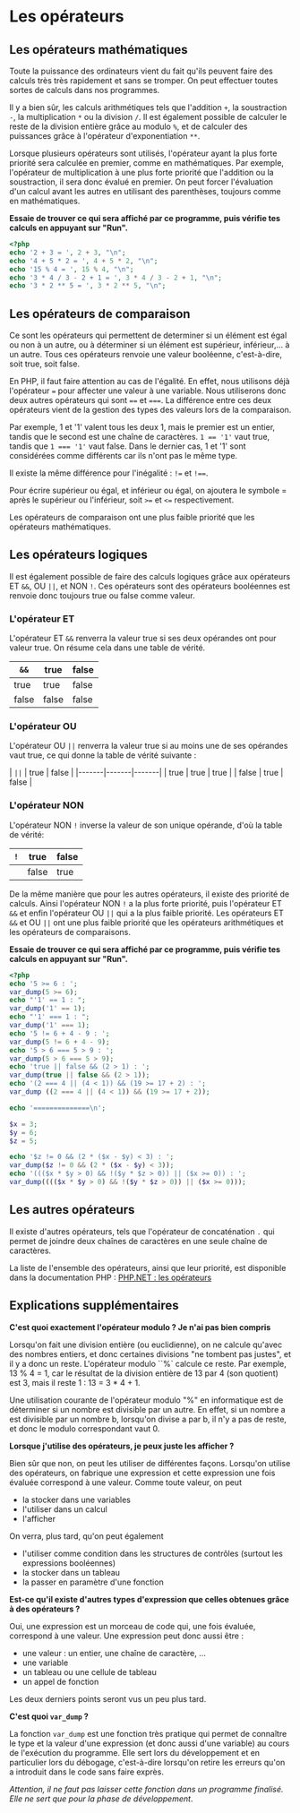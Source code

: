 # Les opérateurs

## Les opérateurs mathématiques

Toute la puissance des ordinateurs vient du fait qu'ils peuvent faire des calculs très très rapidement et sans se tromper. On peut 
effectuer toutes sortes de calculs dans nos programmes.

Il y a bien sûr, les calculs arithmétiques tels que l'addition `+`, la soustraction `-`, la multiplication `*` ou la division `/`. Il est également possible de calculer le reste de la division entière grâce au modulo `%`, et de calculer des puissances grâce à l'opérateur d'exponentiation `**`.

Lorsque plusieurs opérateurs sont utilisés, l'opérateur ayant la plus forte priorité sera calculée en premier, comme en mathématiques. Par exemple, l'opérateur de multiplication à une plus forte priorité que l'addition ou la soustraction, il sera donc évalué en premier. On peut forcer l'évaluation d'un 
calcul avant les autres en utilisant des parenthèses, toujours comme en mathématiques.

**Essaie de trouver ce qui sera affiché par ce programme, puis vérifie tes calculs en appuyant sur "Run".**

``` php runnable
<?php
echo '2 + 3 = ', 2 + 3, "\n";
echo '4 + 5 * 2 = ', 4 + 5 * 2, "\n";
echo '15 % 4 = ', 15 % 4, "\n";
echo '3 * 4 / 3 - 2 + 1 = ', 3 * 4 / 3 - 2 + 1, "\n";
echo '3 * 2 ** 5 = ', 3 * 2 ** 5, "\n";
```

## Les opérateurs de comparaison

Ce sont les opérateurs qui permettent de determiner si un élément est égal ou non à un autre, ou à déterminer si un élément est supérieur, inférieur,...
à un autre. Tous ces opérateurs renvoie une valeur booléenne, c'est-à-dire, soit true, soit false.

En PHP, il faut faire attention au cas de l'égalité. En effet, nous utilisons déjà l'opérateur `=` pour affecter une valeur à une variable. Nous utiliserons 
donc deux autres opérateurs qui sont `==` et `===`. La différence entre ces deux opérateurs vient de la gestion des types des valeurs lors de la comparaison.

Par exemple, 1 et '1' valent tous les deux 1, mais le premier est un entier, tandis que le second est une chaîne de caractères. 
`1 == '1'` vaut true, tandis que `1 === '1'` vaut false. Dans le dernier cas, 1 et '1' sont considérées comme différents car ils n'ont pas le même type.

Il existe la même différence pour l'inégalité : `!=` et `!==`.

Pour écrire supérieur ou égal, et inférieur ou égal, on ajoutera le symbole = après le supérieur ou l'inférieur, soit `>=` et `<=` respectivement.

Les opérateurs de comparaison ont une plus faible priorité que les opérateurs mathématiques.

## Les opérateurs logiques

Il est également possible de faire des calculs logiques grâce aux opérateurs ET `&&`, OU `||`, et NON `!`. Ces opérateurs sont des opérateurs booléennes est 
renvoie donc toujours true ou false comme valeur.

### L'opérateur ET

L'opérateur ET `&&` renverra la valeur true si ses deux opérandes ont pour valeur true. On résume cela dans une table de vérité.

| `&&` | true | false |
|-------|-------|-------|
| true | true | false |
| false | false | false |

### L'opérateur OU

L'opérateur OU `||` renverra la valeur true si au moins une de ses opérandes vaut true, ce qui donne la table de vérité suivante :

| `||` | true | false |
|-------|-------|-------|
| true | true | true |
| false | true | false |

### L'opérateur NON

L'opérateur NON `!` inverse la valeur de son unique opérande, d'où la table de vérité: 

| `!` | true | false |
|-------|-------|-------|
|  | false | true |

De la même manière que pour les autres opérateurs, il existe des priorité de calculs. Ainsi l'opérateur NON `!` a la plus forte priorité, puis l'opérateur ET
`&&` et enfin l'opérateur OU `||` qui a la plus faible priorité. Les opérateurs ET `&&` et OU `||` ont une plus faible priorité que les opérateurs arithmétiques et les opérateurs de comparaisons.

**Essaie de trouver ce qui sera affiché par ce programme, puis vérifie tes calculs en appuyant sur "Run".**

``` php runnable
<?php
echo '5 >= 6 : '; 
var_dump(5 >= 6);
echo "'1' == 1 : ";
var_dump('1' == 1);
echo "'1' === 1 : ";
var_dump('1' === 1);
echo '5 != 6 + 4 - 9 : ';
var_dump(5 != 6 + 4 - 9);
echo '5 > 6 === 5 > 9 : ';
var_dump(5 > 6 === 5 > 9);
echo 'true || false && (2 > 1) : ';
var_dump(true || false && (2 > 1));
echo '(2 === 4 || (4 < 1)) && (19 >= 17 + 2) : ';
var_dump ((2 === 4 || (4 < 1)) && (19 >= 17 + 2));

echo '==============\n';

$x = 3;
$y = 6;
$z = 5;

echo '$z != 0 && (2 * ($x - $y) < 3) : ';
var_dump($z != 0 && (2 * ($x - $y) < 3));
echo '((($x * $y > 0) && !($y * $z > 0)) || ($x >= 0)) : ';
var_dump(((($x * $y > 0) && !($y * $z > 0)) || ($x >= 0)));

```

## Les autres opérateurs

Il existe d'autres opérateurs, tels que l'opérateur de concaténation `.` qui permet de joindre deux chaînes de caractères en une seule chaîne de caractères.

La liste de l'ensemble des opérateurs, ainsi que leur priorité, est disponible dans la documentation PHP : [PHP.NET : les opérateurs](https://www.php.net/manual/fr/language.operators.precedence.php)

## Explications supplémentaires

**C'est quoi exactement l'opérateur modulo ? Je n'ai pas bien compris**

Lorsqu'on fait une division entière (ou euclidienne), on ne calcule qu'avec des nombres entiers, et donc certaines divisions "ne tombent pas justes", et il y a donc un reste. L'opérateur modulo ``%` calcule ce reste. Par exemple, 13 % 4 = 1, car le résultat de la division entière de 13 par 4 (son quotient) est 3, mais il reste 1 : 13 = 3 * 4 + 1.

Une utilisation courante de l'opérateur modulo "%" en informatique est de déterminer si un nombre est divisible par un autre. En effet, si un nombre a est divisible par un nombre b, lorsqu'on divise a par b, il n'y a pas de reste, et donc le modulo correspondant vaut 0.

**Lorsque j'utilise des opérateurs, je peux juste les afficher ?**

Bien sûr que non, on peut les utiliser de différentes façons. Lorsqu'on utilise des opérateurs, on fabrique une expression et cette expression une fois évaluée correspond à une valeur. Comme toute valeur, on peut 
- la stocker dans une variables
- l'utiliser dans un calcul
- l'afficher

On verra, plus tard, qu'on peut également
- l'utiliser comme condition dans les structures de contrôles (surtout les expressions booléennes)
- la stocker dans un tableau
- la passer en paramètre d'une fonction

**Est-ce qu'il existe d'autres types d'expression que celles obtenues grâce à des opérateurs ?**

Oui, une expression est un morceau de code qui, une fois évaluée, correspond à une valeur.
Une expression peut donc aussi être : 
- une valeur : un entier, une chaîne de caractère, ...
- une variable
- un tableau ou une cellule de tableau
- un appel de fonction

Les deux derniers points seront vus un peu plus tard.

**C'est quoi `var_dump` ?**

La fonction `var_dump` est une fonction très pratique qui permet de connaître le type et la valeur d'une expression (et donc aussi d'une variable) au cours
de l'exécution du programme. Elle sert lors du développement et en particulier lors du débogage, c'est-à-dire lorsqu'on retire les erreurs qu'on a introduit
dans le code sans faire exprès.

*Attention, il ne faut pas laisser cette fonction dans un programme finalisé. Elle ne sert que pour la phase de développement*.